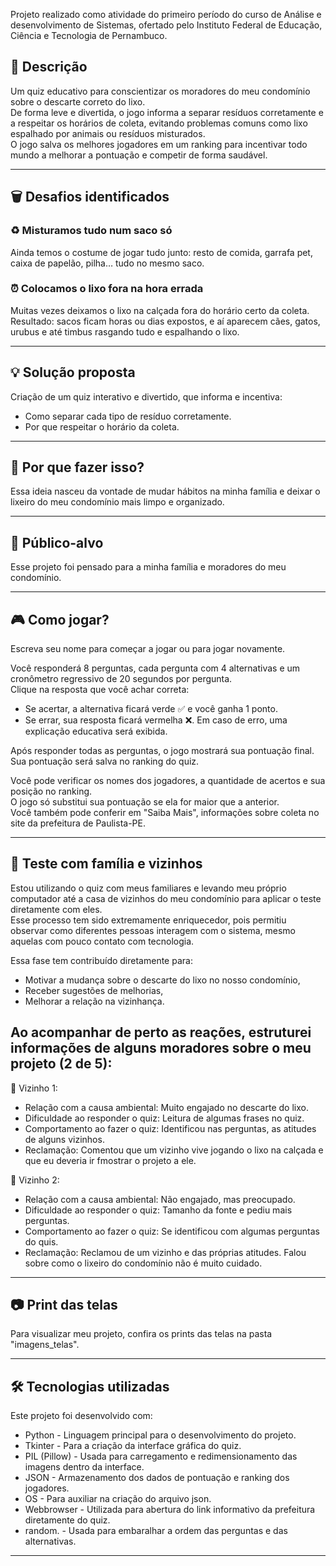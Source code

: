 Projeto realizado como atividade do primeiro período do curso de Análise e desenvolvimento de Sistemas, ofertado pelo Instituto Federal de Educação, Ciência e Tecnologia de Pernambuco. 

## 📝 Descrição
Um quiz educativo para conscientizar os moradores do meu condomínio sobre o descarte correto do lixo.  
De forma leve e divertida, o jogo informa a separar resíduos corretamente e a respeitar os horários de coleta, evitando problemas comuns como lixo espalhado por animais ou resíduos misturados.  
O jogo salva os melhores jogadores em um ranking para incentivar todo mundo a melhorar a pontuação e competir de forma saudável.

---

## 🗑️ Desafios identificados

### ♻️ Misturamos tudo num saco só
Ainda temos o costume de jogar tudo junto: resto de comida, garrafa pet, caixa de papelão, pilha… tudo no mesmo saco.  

### ⏰ Colocamos o lixo fora na hora errada
Muitas vezes deixamos o lixo na calçada fora do horário certo da coleta.  
Resultado: sacos ficam horas ou dias expostos, e aí aparecem cães, gatos, urubus e até timbus rasgando tudo e espalhando o lixo.

---

## 💡 Solução proposta
Criação de um quiz interativo e divertido, que informa e incentiva:
- Como separar cada tipo de resíduo corretamente.
- Por que respeitar o horário da coleta.

---

## 🤔 Por que fazer isso?
Essa ideia nasceu da vontade de mudar hábitos na minha família e deixar o lixeiro do meu condomínio mais limpo e organizado.

---

## 👥 Público-alvo
Esse projeto foi pensado para a minha família e moradores do meu condomínio.  

---

## 🎮 Como jogar?
Escreva seu nome para começar a jogar ou para jogar novamente.

Você responderá 8 perguntas, cada pergunta com 4 alternativas e um cronômetro regressivo de 20 segundos por pergunta.  
Clique na resposta que você achar correta:
- Se acertar, a alternativa ficará verde ✅ e você ganha 1 ponto.
- Se errar, sua resposta ficará vermelha ❌.
Em caso de erro, uma explicação educativa será exibida.

Após responder todas as perguntas, o jogo mostrará sua pontuação final.  
Sua pontuação será salva no ranking do quiz.

Você pode verificar os nomes dos jogadores, a quantidade de acertos e sua posição no ranking.  
O jogo só substitui sua pontuação se ela for maior que a anterior.  
Você também pode conferir em "Saiba Mais", informações sobre coleta no site da prefeitura de Paulista-PE.

---

## 👥  Teste com família e vizinhos
Estou utilizando o quiz com meus familiares e levando meu próprio computador até a casa de vizinhos do meu condomínio para aplicar o teste diretamente com eles.  
Esse processo tem sido extremamente enriquecedor, pois permitiu observar como diferentes pessoas interagem com o sistema, mesmo aquelas com pouco contato com tecnologia.

Essa fase tem contribuído diretamente para:
- Motivar a mudança sobre o descarte do lixo no nosso condomínio,
- Receber sugestões de melhorias,
- Melhorar a relação na vizinhança.

## Ao acompanhar de perto as reações, estruturei informações de alguns moradores sobre o meu projeto (2 de 5):

🧍 Vizinho 1:
- Relação com a causa ambiental: Muito engajado no descarte do lixo.
- Dificuldade ao responder o quiz: Leitura de algumas frases no quiz.
- Comportamento ao fazer o quiz: Identificou nas perguntas, as atitudes de alguns vizinhos.
- Reclamação: Comentou que um vizinho vive jogando o lixo na calçada e que eu deveria ir fmostrar o projeto a ele.

🧍 Vizinho 2:
- Relação com a causa ambiental: Não engajado, mas preocupado.
- Dificuldade ao responder o quiz: Tamanho da fonte e pediu mais perguntas.
- Comportamento ao fazer o quiz: Se identificou com algumas perguntas do quis.
- Reclamação: Reclamou de um vizinho e das próprias atitudes. Falou sobre como o lixeiro do condomínio não é muito cuidado.

---

## 📷 Print das telas
Para visualizar meu projeto, confira os prints das telas na pasta "imagens_telas".

---

## 🛠️ Tecnologias utilizadas
Este projeto foi desenvolvido com: 
- Python - Linguagem principal para o desenvolvimento do projeto.
- Tkinter - Para a criação da interface gráfica do quiz.
- PIL (Pillow) - Usada para carregamento e redimensionamento das imagens dentro da interface.
- JSON - Armazenamento dos dados de pontuação e ranking dos jogadores.
- OS - Para auxiliar na criação do arquivo json.
- Webbrowser - Utilizada para abertura do link informativo da prefeitura diretamente do quiz.
- random. - Usada para embaralhar a ordem das perguntas e das alternativas.

---
